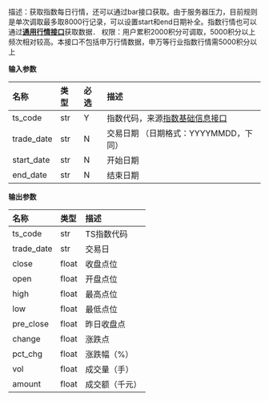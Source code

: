 描述：获取指数每日行情，还可以通过bar接口获取。由于服务器压力，目前规则是单次调取最多取8000行记录，可以设置start和end日期补全。指数行情也可以通过[**通用行情接口**](https://tushare.pro/document/2?doc_id=109)获取数据．
权限：用户累积2000积分可调取，5000积分以上频次相对较高。本接口不包括申万行情数据，申万等行业指数行情需5000积分以上



**输入参数**

| 名称       | 类型 | 必选 | 描述                                                         |
| :--------- | :--- | :--- | :----------------------------------------------------------- |
| ts_code    | str  | Y    | 指数代码，来源[指数基础信息接口](https://tushare.pro/document/2?doc_id=94) |
| trade_date | str  | N    | 交易日期 （日期格式：YYYYMMDD，下同）                        |
| start_date | str  | N    | 开始日期                                                     |
| end_date   | str  | N    | 结束日期                                                     |





**输出参数**

| 名称       | 类型  | 描述           |
| :--------- | :---- | :------------- |
| ts_code    | str   | TS指数代码     |
| trade_date | str   | 交易日         |
| close      | float | 收盘点位       |
| open       | float | 开盘点位       |
| high       | float | 最高点位       |
| low        | float | 最低点位       |
| pre_close  | float | 昨日收盘点     |
| change     | float | 涨跌点         |
| pct_chg    | float | 涨跌幅（%）    |
| vol        | float | 成交量（手）   |
| amount     | float | 成交额（千元） |

